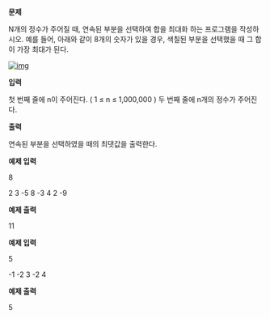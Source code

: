 **문제**

N개의 정수가 주어질 때, 연속된 부분을 선택하여 합을 최대화 하는 프로그램을 작성하시오. 예를 들어, 아래와 같이 8개의 숫자가 있을 경우, 색칠된 부분을 선택했을 때 그 합이 가장 최대가 된다.

[![img](https://postfiles.pstatic.net/MjAxOTEwMThfMjQ2/MDAxNTcxNDA4NTQ4MDg0.Es1otKh4xy3jVbrofEvrIZIpaBM9TtT-6wEbXUXLDXMg.gvsh1qMXsg41sQgbhuHPhgtjI5JX5H2AyHADMW94WoAg.PNG.dhsin0468/image.png?type=w773)](https://blog.naver.com/PostView.nhn?blogId=dhsin0468&logNo=221681985441&categoryNo=41&parentCategoryNo=0&viewDate=&currentPage=1&postListTopCurrentPage=1&from=postList&userTopListOpen=true&userTopListCount=5&userTopListManageOpen=false&userTopListCurrentPage=1#)

 

**입력**

첫 번째 줄에 n이 주어진다. ( 1 ≤ n ≤ 1,000,000 ) 두 번째 줄에 n개의 정수가 주어진다.  

**출력**

연속된 부분을 선택하였을 때의 최댓값을 출력한다.

 

**예제 입력**

8 

2 3 -5 8 -3 4 2 -9

**예제 출력**

11

 

**예제 입력**

5 

-1 -2 3 -2 4

**예제 출력**

5